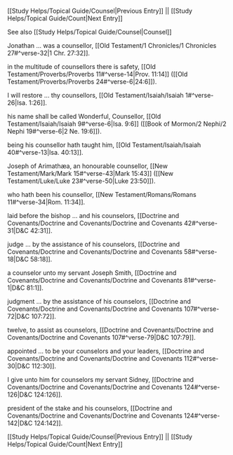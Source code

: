 [[Study Helps/Topical Guide/Counsel|Previous Entry]]  ||  [[Study Helps/Topical Guide/Count|Next Entry]]

 See also [[Study Helps/Topical Guide/Counsel|Counsel]]

 Jonathan ... was a counsellor, [[Old Testament/1 Chronicles/1 Chronicles 27#^verse-32|1 Chr. 27:32]].

 in the multitude of counsellors there is safety, [[Old Testament/Proverbs/Proverbs 11#^verse-14|Prov. 11:14]] ([[Old Testament/Proverbs/Proverbs 24#^verse-6|24:6]]).

 I will restore ... thy counsellors, [[Old Testament/Isaiah/Isaiah 1#^verse-26|Isa. 1:26]].

 his name shall be called Wonderful, Counsellor, [[Old Testament/Isaiah/Isaiah 9#^verse-6|Isa. 9:6]] ([[Book of Mormon/2 Nephi/2 Nephi 19#^verse-6|2 Ne. 19:6]]).

 being his counsellor hath taught him, [[Old Testament/Isaiah/Isaiah 40#^verse-13|Isa. 40:13]].

 Joseph of Arimathæa, an honourable counsellor, [[New Testament/Mark/Mark 15#^verse-43|Mark 15:43]] ([[New Testament/Luke/Luke 23#^verse-50|Luke 23:50]]).

 who hath been his counsellor, [[New Testament/Romans/Romans 11#^verse-34|Rom. 11:34]].

 laid before the bishop ... and his counselors, [[Doctrine and Covenants/Doctrine and Covenants/Doctrine and Covenants 42#^verse-31|D&C 42:31]].

 judge ... by the assistance of his counselors, [[Doctrine and Covenants/Doctrine and Covenants/Doctrine and Covenants 58#^verse-18|D&C 58:18]].

 a counselor unto my servant Joseph Smith, [[Doctrine and Covenants/Doctrine and Covenants/Doctrine and Covenants 81#^verse-1|D&C 81:1]].

 judgment ... by the assistance of his counselors, [[Doctrine and Covenants/Doctrine and Covenants/Doctrine and Covenants 107#^verse-72|D&C 107:72]].

 twelve, to assist as counselors, [[Doctrine and Covenants/Doctrine and Covenants/Doctrine and Covenants 107#^verse-79|D&C 107:79]].

 appointed ... to be your counselors and your leaders, [[Doctrine and Covenants/Doctrine and Covenants/Doctrine and Covenants 112#^verse-30|D&C 112:30]].

 I give unto him for counselors my servant Sidney, [[Doctrine and Covenants/Doctrine and Covenants/Doctrine and Covenants 124#^verse-126|D&C 124:126]].

 president of the stake and his counselors, [[Doctrine and Covenants/Doctrine and Covenants/Doctrine and Covenants 124#^verse-142|D&C 124:142]].

[[Study Helps/Topical Guide/Counsel|Previous Entry]]  ||  [[Study Helps/Topical Guide/Count|Next Entry]]